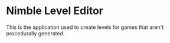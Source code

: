 # Nimble Level Editor

This is the application used to create levels for games that aren't procedurally generated.
